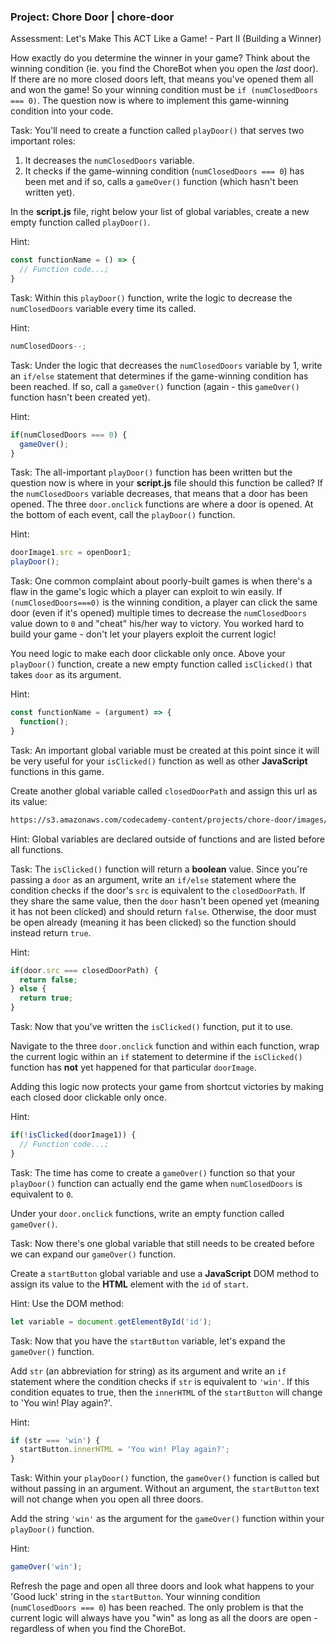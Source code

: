 ### Project: Chore Door | chore-door 

Assessment: Let's Make This ACT Like a Game! - Part II (Building a Winner)

How exactly do you determine the winner in your game? Think about the winning condition (ie. you find the ChoreBot when you open the *last* door). If there are no more closed doors left, that means you've opened them all and won the game! So your winning condition must be `if (numClosedDoors === 0)`. The question now is where to implement this game-winning condition into your code.

Task: You'll need to create a function called `playDoor()` that serves two important roles:

1. It decreases the `numClosedDoors` variable.
2. It checks if the game-winning condition (`numClosedDoors === 0`) has been met and if so, calls a `gameOver()` function (which hasn't been written yet).

In the __script.js__ file, right below your list of global variables, create a new empty function called `playDoor()`.

Hint:
```js
const functionName = () => {
  // Function code...;
}
```

Task: Within this `playDoor()` function, write the logic to decrease the `numClosedDoors` variable every time its called.

Hint:
```js
numClosedDoors--;
``` 

Task: Under the logic that decreases the `numClosedDoors` variable by 1, write an `if/else` statement that determines if the game-winning condition has been reached. If so, call a `gameOver()` function (again - this `gameOver()` function hasn't been created yet).

Hint:
```js
if(numClosedDoors === 0) {
  gameOver();
}
```

Task: The all-important `playDoor()` function has been written but the question now is where in your __script.js__ file should this function be called? If the `numClosedDoors` variable decreases, that means that a door has been opened. The three `door.onclick` functions are where a door is opened. At the bottom of each event, call the `playDoor()` function.

Hint:
```js
doorImage1.src = openDoor1;
playDoor();
```

Task: One common complaint about poorly-built games is when there's a flaw in the game's logic which a player can exploit to win easily. If `(numClosedDoors===0)` is the winning condition, a player can click the same door (even if it's opened) multiple times to decrease the `numClosedDoors` value down to `0` and "cheat" his/her way to victory. You worked hard to build your game - don't let your players exploit the current logic! 

You need logic to make each door clickable only once. Above your `playDoor()` function, create a new empty function called `isClicked()` that takes `door` as its argument.

Hint:
```js
const functionName = (argument) => {
  function();
}
```

Task: An important global variable must be created at this point since it will be very useful for your `isClicked()` function as well as other __JavaScript__ functions in this game.

Create another global variable called `closedDoorPath` and assign this url as its value:
```html
https://s3.amazonaws.com/codecademy-content/projects/chore-door/images/closed_door.svg
```

Hint: Global variables are declared outside of     	functions and are listed before all functions.

Task: The `isClicked()` function will return a __boolean__ value. Since you're passing a `door` as an argument, write an `if/else` statement where the condition checks if the door's `src` is equivalent to the `closedDoorPath`. If they share the same value, then the `door` hasn't been opened yet (meaning it has not been clicked) and should return `false`. Otherwise, the door must be open already (meaning it has been clicked) so the function should instead return `true`.

Hint:
```js
if(door.src === closedDoorPath) {
  return false;
} else {
  return true;
}
```

Task: Now that you've written the `isClicked()` function, put it to use.

Navigate to the three `door.onclick` function and within each function, wrap the current logic within an `if` statement to determine if the `isClicked()` function has __not__ yet happened for that particular `doorImage`. 

Adding this logic now protects your game from shortcut victories by making each closed door clickable only once. 

Hint:
```js
if(!isClicked(doorImage1)) {
  // Function code...;
}
```

Task: The time has come to create a `gameOver()` function so that your `playDoor()` function can actually end the game when `numClosedDoors` is equivalent to `0`.

Under your `door.onclick` functions, write an empty function called `gameOver()`.

Task: Now there's one global variable that still needs to be created before we can expand our `gameOver()` function. 

Create a `startButton` global variable and use a __JavaScript__ DOM method to assign its value to the __HTML__ element with the `id` of `start`.
    
Hint: Use the DOM method: 
```js
let variable = document.getElementById('id');
```

Task: Now that you have the `startButton` variable, let's expand the `gameOver()` function. 

Add `str` (an abbreviation for string) as its argument and write an `if` statement where the condition checks if `str` is equivalent to `'win'`.  If this condition equates to true, then the `innerHTML` of the `startButton` will change to 'You win! Play again?'. 

Hint:
```js
if (str === 'win') {
  startButton.innerHTML = 'You win! Play again?';
}
```

Task: Within your `playDoor()` function, the `gameOver()` function is called but without passing in an argument. Without an argument, the `startButton` text will not change when you open all three doors.

Add the string `'win'` as the argument for the `gameOver()` function within your `playDoor()` function.

Hint:
```js
gameOver('win');
```

Refresh the page and open all three doors and look what happens to your 'Good luck' string in the `startButton`. Your winning condition (`numClosedDoors === 0`) has been reached. The only problem is that the current logic will always have you "win" as long as all the doors are open - regardless of when you find the ChoreBot.